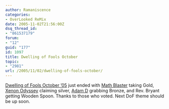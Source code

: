 ```yaml
---
author: Ramaniscence
categories:
- OverLooked ReMix
date: 2005-11-02T21:56:00Z
dsq_thread_id:
- "861537179"
forum:
- "12"
guid: "177"
id: 1097
title: Dwelling of Fools October
topic:
- "2981"
url: /2005/11/02/dwelling-of-fools-october/
---
```


<a href="http://www.olremix.org/phpBB/viewtopic.php?t=1248&#038;postdays=0&#038;postorder=asc&#038;start=0" target="_self">Dwelling of Fools October &#8217;05</a> just ended with <a href="http://www.olremix.org/phpBB/profile.php?mode=viewprofile&#038;u=84" target="_self">Math Blaster</a> taking Gold, <a href="http://www.olremix.org/phpBB/profile.php?mode=viewprofile&#038;u=72" target="_self">Xenon Odyssey</a> claiming silver, <a href="http://www.olremix.org/phpBB/profile.php?mode=viewprofile&#038;u=95" target="_self">Adam D</a> grabbing Bronze, and Rev. Bryant getting Wooden Spoon. Thanks to those who voted. Next DoF theme should be up soon.